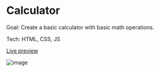 # Calculator

Goal: Create a basic calculator with basic math operations.

Tech: HTML, CSS, JS

[Live preview](https://miha-f.github.io/the-odin-project-monorepo/calculator)

![image](https://github.com/user-attachments/assets/7bb43cf9-4966-4435-b988-5b6457fd2773)
